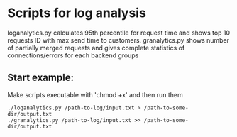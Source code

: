 # Scripts for log analysis

loganalytics.py calculates 95th percentile for request time and shows top 10 requests ID with max send time to customers.
granalytics.py shows number of partially merged requests and gives complete statistics of connections/errors for each backend groups

## Start example:
Make scripts executable with 'chmod +x' and then run them

    ./loganalytics.py /path-to-log/input.txt > /path-to-some-dir/output.txt
    ./granalytics.py /path-to-log/input.txt >> /path-to-some-dir/output.txt


